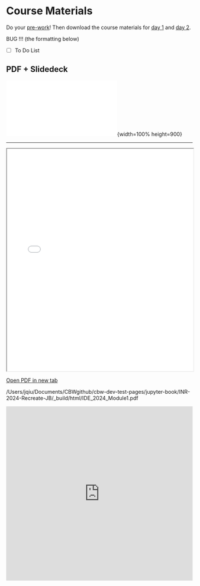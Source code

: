 # Course Materials

Do your [pre-work](https://forms.gle/xba2wVbLXtC1E1Dx9)! Then download the course materials for [day 1](./Day-1-Data.md) and [day 2](./Day-2-Data.md).

BUG !!! (the formatting below)

- [ ] To Do List


## PDF + Slidedeck

![Alt text](IDE_2024_Module1.pdf){width=100% height=900}

------

<iframe src="_images/IDE_2024_Module1.pdf" width="100%" height="600px">
  Your browser does not support PDFs.
</iframe>

<a href="_images/IDE_2024_Module1.pdf" target="_blank">Open PDF in new tab</a>

/Users/jqiu/Documents/CBWgithub/cbw-dev-test-pages/jupyter-book/INR-2024-Recreate-JB/_build/html/IDE_2024_Module1.pdf

<iframe src="https://docs.google.com/presentation/d/e/2PACX-1vTRfhIjyWerEUmI3uTfMSCb50vE4ZnucmeOC9AZC2iXOmHX_RqLT8ohmoG8TBVTsQ/embed?start=false&loop=false&delayms=60000" frameborder=“0" width=100% height=470 allowfullscreen=“true” mozallowfullscreen=“true” webkitallowfullscreen=“true”></iframe>